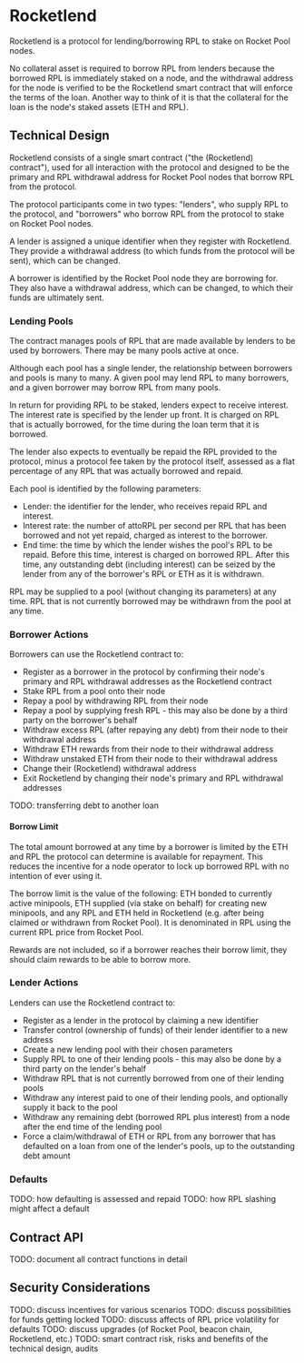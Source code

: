 # Rocketlend

Rocketlend is a protocol for lending/borrowing RPL to stake on Rocket Pool
nodes.

No collateral asset is required to borrow RPL from lenders because the borrowed
RPL is immediately staked on a node, and the withdrawal address for the node is
verified to be the Rocketlend smart contract that will enforce the terms of
the loan. Another way to think of it is that the collateral for the loan is the
node's staked assets (ETH and RPL).

## Technical Design

Rocketlend consists of a single smart contract ("the (Rocketlend) contract"),
used for all interaction with the protocol and designed to be the primary and
RPL withdrawal address for Rocket Pool nodes that borrow RPL from the protocol.

The protocol participants come in two types: "lenders", who supply RPL to the
protocol, and "borrowers" who borrow RPL from the protocol to stake on Rocket
Pool nodes.

A lender is assigned a unique identifier when they register with Rocketlend.
They provide a withdrawal address (to which funds from the protocol will be
sent), which can be changed.

A borrower is identified by the Rocket Pool node they are borrowing for. They
also have a withdrawal address, which can be changed, to which their funds are
ultimately sent.

### Lending Pools

The contract manages pools of RPL that are made available by lenders to be used
by borrowers. There may be many pools active at once.

Although each pool has a single lender, the relationship between borrowers and
pools is many to many. A given pool may lend RPL to many borrowers, and a given
borrower may borrow RPL from many pools.

In return for providing RPL to be staked, lenders expect to receive interest.
The interest rate is specified by the lender up front. It is charged on RPL
that is actually borrowed, for the time during the loan term that it is
borrowed.

The lender also expects to eventually be repaid the RPL provided to the
protocol, minus a protocol fee taken by the protocol itself, assessed as a flat
percentage of any RPL that was actually borrowed and repaid.

Each pool is identified by the following parameters:
- Lender: the identifier for the lender, who receives repaid RPL and interest.
- Interest rate: the number of attoRPL per second per RPL that has been
  borrowed and not yet repaid, charged as interest to the borrower.
- End time: the time by which the lender wishes the pool's RPL to be repaid.
  Before this time, interest is charged on borrowed RPL. After this time, any
  outstanding debt (including interest) can be seized by the lender from any of
  the borrower's RPL or ETH as it is withdrawn.

RPL may be supplied to a pool (without changing its parameters) at any time.
RPL that is not currently borrowed may be withdrawn from the pool at any time.

### Borrower Actions

Borrowers can use the Rocketlend contract to:

- Register as a borrower in the protocol by confirming their node's primary and
  RPL withdrawal addresses as the Rocketlend contract
- Stake RPL from a pool onto their node
- Repay a pool by withdrawing RPL from their node
- Repay a pool by supplying fresh RPL - this may also be done by a third party
  on the borrower's behalf
- Withdraw excess RPL (after repaying any debt) from their node to their
  withdrawal address
- Withdraw ETH rewards from their node to their withdrawal address
- Withdraw unstaked ETH from their node to their withdrawal address
- Change their (Rocketlend) withdrawal address
- Exit Rocketlend by changing their node's primary and RPL withdrawal addresses

TODO: transferring debt to another loan

#### Borrow Limit

The total amount borrowed at any time by a borrower is limited by the ETH and
RPL the protocol can determine is available for repayment. This reduces the
incentive for a node operator to lock up borrowed RPL with no intention of ever
using it.

The borrow limit is the value of the following: ETH bonded to currently active
minipools, ETH supplied (via stake on behalf) for creating new minipools, and
any RPL and ETH held in Rocketlend (e.g. after being claimed or withdrawn from
Rocket Pool). It is denominated in RPL using the current RPL price from Rocket
Pool.

Rewards are not included, so if a borrower reaches their borrow limit, they
should claim rewards to be able to borrow more.

### Lender Actions

Lenders can use the Rocketlend contract to:

- Register as a lender in the protocol by claiming a new identifier
- Transfer control (ownership of funds) of their lender identifier to a new
  address
- Create a new lending pool with their chosen parameters
- Supply RPL to one of their lending pools - this may also be done by a third
  party on the lender's behalf
- Withdraw RPL that is not currently borrowed from one of their lending pools
- Withdraw any interest paid to one of their lending pools, and optionally supply it back to the pool
- Withdraw any remaining debt (borrowed RPL plus interest) from a node after
  the end time of the lending pool
- Force a claim/withdrawal of ETH or RPL from any borrower that has defaulted
  on a loan from one of the lender's pools, up to the outstanding debt amount

### Defaults

TODO: how defaulting is assessed and repaid
TODO: how RPL slashing might affect a default

## Contract API

TODO: document all contract functions in detail

## Security Considerations

TODO: discuss incentives for various scenarios
TODO: discuss possibilities for funds getting locked
TODO: discuss affects of RPL price volatility for defaults
TODO: discuss upgrades (of Rocket Pool, beacon chain, Rocketlend, etc.)
TODO: smart contract risk, risks and benefits of the technical design, audits
